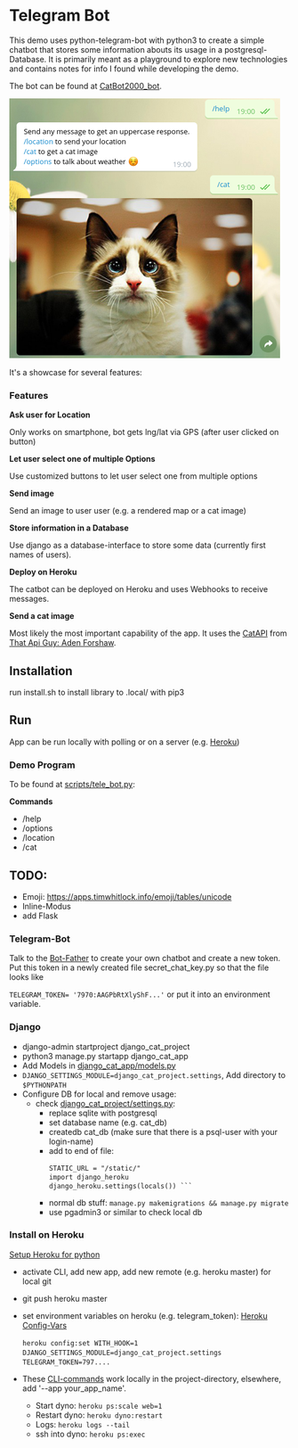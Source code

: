 # Telegram Bot

This demo uses python-telegram-bot with python3 to create a simple chatbot that stores some information abouts its 
usage in a postgresql-Database. It is primarily meant as a playground to explore new technologies and contains notes
for info I found while developing the demo. 

The bot can be found at [CatBot2000_bot](t.me/CatBot2000_bot).

![Demo Image for Chatbot](img.png)

It's a showcase for several features:

### Features

**Ask user for Location**

Only works on smartphone, bot gets lng/lat via GPS (after user clicked on button)


**Let user select one of multiple Options**

Use customized buttons to let user select one from multiple options

**Send image**

Send an image to user user (e.g. a rendered map or a cat image)

**Store information in a Database**

Use django as a database-interface to store some data (currently first names of users).

**Deploy on Heroku**

The catbot can be deployed on Heroku and uses Webhooks to receive messages.

**Send a cat image**

Most likely the most important capability of the app. It uses the [CatAPI](https://thecatapi.com/) from 
[That Api Guy: Aden Forshaw](https://thatapiguy.com/the-cat-api/). 


## Installation

run install.sh to install library to .local/ with pip3

## Run

App can be run locally with polling or on a server (e.g. [Heroku](http://heroku.com))


### Demo Program

To be found at [scripts/tele_bot.py](scripts/tele_bot.py):

**Commands**

- /help
- /options
- /location
- /cat

## TODO:
- Emoji: https://apps.timwhitlock.info/emoji/tables/unicode
- Inline-Modus
- add Flask 


### Telegram-Bot

Talk to the [Bot-Father](https://core.telegram.org/bots) to create your own chatbot and create a new token. Put this token
in a newly created file secret_chat_key.py so that the file looks like 

```TELEGRAM_TOKEN= '7970:AAGPbRtXlyShF...'```
or put it into an environment variable. 


### Django ###
- django-admin startproject django_cat_project
- python3 manage.py startapp django_cat_app
- Add Models in [django_cat_app/models.py](django_cat_app/models.py)
- ```DJANGO_SETTINGS_MODULE=django_cat_project.settings```, Add directory to ```$PYTHONPATH```
- Configure DB for local and remove usage:
    - check [django_cat_project/settings.py](django_cat_project/settings.py):
        - replace sqlite with postgresql
        - set database name (e.g. cat_db)
        - createdb cat_db (make sure that there is a psql-user with your login-name)
        - add to end of file: 
            ```STATIC_ROOT = os.path.join(BASE_DIR, 'staticfiles')
            STATIC_URL = "/static/"
            import django_heroku
            django_heroku.settings(locals()) ```
        - normal db stuff:
            ```manage.py makemigrations && manage.py migrate```
        - use pgadmin3 or similar to check local db
    

### Install on Heroku

[Setup Heroku for python](https://devcenter.heroku.com/articles/getting-started-with-python#set-up)

- activate CLI, add new app, add new remote (e.g. heroku master) for local git

- git push heroku master
- set environment variables on heroku (e.g. telegram_token): [Heroku Config-Vars](https://devcenter.heroku.com/articles/config-vars)

   ```heroku config:set WITH_HOOK=1 DJANGO_SETTINGS_MODULE=django_cat_project.settings TELEGRAM_TOKEN=797....```

- These [CLI-commands](https://devcenter.heroku.com/articles/heroku-cli-commands)
 work locally in the project-directory, elsewhere, add '--app your_app_name'. 
    - Start dyno: ```heroku ps:scale web=1```
    - Restart dyno: ```heroku dyno:restart```
    - Logs: ```heroku logs --tail```
    - ssh into dyno: ```heroku ps:exec```
